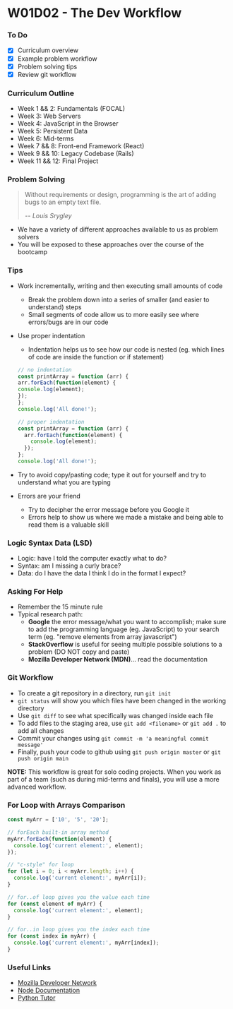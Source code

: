 # W01D02 - The Dev Workflow

### To Do
- [x] Curriculum overview
- [x] Example problem workflow
- [x] Problem solving tips
- [x] Review git workflow

### Curriculum Outline
- Week 1 && 2: Fundamentals (FOCAL)
- Week 3: Web Servers
- Week 4: JavaScript in the Browser
- Week 5: Persistent Data
- Week 6: Mid-terms
- Week 7 && 8: Front-end Framework (React)
- Week 9 && 10: Legacy Codebase (Rails)
- Week 11 && 12: Final Project

### Problem Solving

> Without requirements or design, programming is the art of adding bugs to an empty text file.
>
> -- <cite>Louis Srygley</cite>

* We have a variety of different approaches available to us as problem solvers
* You will be exposed to these approaches over the course of the bootcamp

### Tips

* Work incrementally, writing and then executing small amounts of code
  * Break the problem down into a series of smaller (and easier to understand) steps
  * Small segments of code allow us to more easily see where errors/bugs are in our code
* Use proper indentation
  * Indentation helps us to see how our code is nested (eg. which lines of code are inside the function or if statement)

  ```js
  // no indentation
  const printArray = function (arr) {
  arr.forEach(function(element) {
  console.log(element);
  });
  };
  console.log('All done!');

  // proper indentation
  const printArray = function (arr) {
    arr.forEach(function(element) {
      console.log(element);
    });
  };
  console.log('All done!');
  ```

* Try to avoid copy/pasting code; type it out for yourself and try to understand what you are typing
* Errors are your friend
  * Try to decipher the error message before you Google it
  * Errors help to show us where we made a mistake and being able to read them is a valuable skill

### Logic Syntax Data (LSD)

- Logic: have I told the computer exactly what to do?
- Syntax: am I missing a curly brace?
- Data: do I have the data I think I do in the format I expect?

### Asking For Help

* Remember the 15 minute rule
* Typical research path: 
  * **Google** the error message/what you want to accomplish; make sure to add the programming language (eg. JavaScript) to your search term (eg. "remove elements from array javascript")
  * **StackOverflow** is useful for seeing multiple possible solutions to a problem (DO NOT copy and paste)
  * **Mozilla Developer Network (MDN)**... read the documentation

### Git Workflow

* To create a git repository in a directory, run `git init`
* `git status` will show you which files have been changed in the working directory
* Use `git diff` to see what specifically was changed inside each file
* To add files to the staging area, use `git add <filename>` or `git add .` to add all changes
* Commit your changes using `git commit -m 'a meaningful commit message'`
* Finally, push your code to github using `git push origin master` or `git push origin main`

**NOTE:** This workflow is great for solo coding projects. When you work as part of a team (such as during mid-terms and finals), you will use a more advanced workflow.

### For Loop with Arrays Comparison
```js
const myArr = ['10', '5', '20'];

// forEach built-in array method
myArr.forEach(function(element) {
  console.log('current element:', element);
});

// "c-style" for loop
for (let i = 0; i < myArr.length; i++) {
  console.log('current element:', myArr[i]);
}

// for..of loop gives you the value each time
for (const element of myArr) {
  console.log('current element:', element);
}

// for..in loop gives you the index each time
for (const index in myArr) {
  console.log('current element:', myArr[index]);
}
```

### Useful Links
- [Mozilla Developer Network](https://developer.mozilla.org/en-US/)
- [Node Documentation](https://nodejs.org/en/docs/)
- [Python Tutor](http://pythontutor.com/javascript.html#mode=edit)
